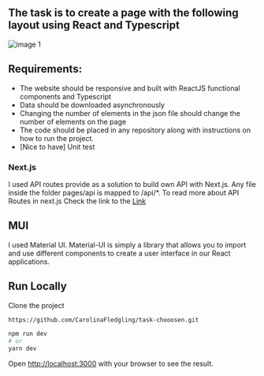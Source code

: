 ## The task is to create a page with the following layout using React and Typescript


![image 1](https://user-images.githubusercontent.com/47687566/197349057-821deffb-05e2-4056-a53a-e387b50eb716.png)


## Requirements:

- The website should be responsive and built with ReactJS functional 
components and Typescript
- Data should be downloaded asynchronously 
- Changing the number of elements in the json file should change the 
number of elements on the page
- The code should be placed in any repository along with instructions 
on how to run the project.
- [Nice to have] Unit test



### Next.js 

I used API routes provide as a solution to build own API with Next.js.
Any file inside the folder pages/api is mapped to /api/\*.
To read more about API Routes in next.js
Check the link to the [Link ](https://nextjs.org/docs/api-routes/introduction)


## MUI

I used Material UI.
Material-UI is simply a library that allows you to import and use different components to create a user interface in our React applications.

## Run Locally

Clone the project

```bash
https://github.com/CarolinaFledgling/task-chooosen.git
```

```bash
npm run dev
# or
yarn dev

```

Open [http://localhost:3000](http://localhost:3000) with your browser to see the result.
